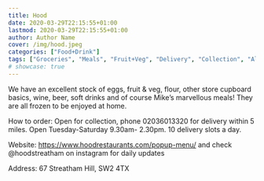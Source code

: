 ```yaml
---
title: Hood
date: 2020-03-29T22:15:55+01:00
lastmod: 2020-03-29T22:15:55+01:00
author: Author Name
cover: /img/hood.jpeg
categories: ["Food+Drink"]
tags: ["Groceries", "Meals", "Fruit+Veg", "Delivery", "Collection", "All", "Modern British", "Restaurant"]
# showcase: true
---
```


We have an excellent stock of eggs, fruit & veg, flour, other store cupboard basics, wine, beer, soft drinks and of course Mike’s marvellous meals! They are all frozen to be enjoyed at home.

How to order: Open for collection, phone 02036013320 for delivery within 5 miles. Open Tuesday-Saturday 9.30am- 2.30pm.  10 delivery slots a day.

Website: https://www.hoodrestaurants.com/popup-menu/ and check @hoodstreatham on instagram for daily updates

Address: 67 Streatham Hill, SW2 4TX
	
